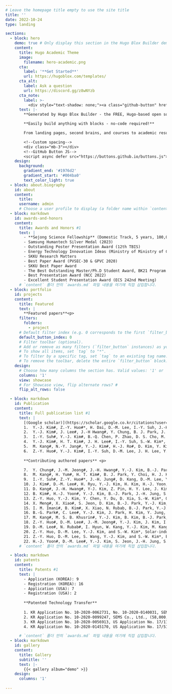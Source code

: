 ```yaml
---
# Leave the homepage title empty to use the site title
title: ''
date: 2022-10-24
type: landing

sections:
  - block: hero
    demo: true # Only display this section in the Hugo Blox Builder demo site
    content:
      title: Hugo Academic Theme
      image:
        filename: hero-academic.png
      cta:
        label: '**Get Started**'
        url: https://hugoblox.com/templates/
      cta_alt:
        label: Ask a question
        url: https://discord.gg/z8wNYzb
      cta_note:
        label: >-
          <div style="text-shadow: none;"><a class="github-button" href="https://github.com/HugoBlox/hugo-blox-builder" data-icon="octicon-star" data-size="large" data-show-count="true" aria-label="Star">Star Hugo Blox Builder</a></div><div style="text-shadow: none;"><a class="github-button" href="https://github.com/HugoBlox/theme-academic-cv" data-icon="octicon-star" data-size="large" data-show-count="true" aria-label="Star">Star the Academic template</a></div>
      text: |-
        **Generated by Hugo Blox Builder - the FREE, Hugo-based open source website builder trusted by 500,000+ sites.**

        **Easily build anything with blocks - no-code required!**

        From landing pages, second brains, and courses to academic resumés, conferences, and tech blogs.

        <!--Custom spacing-->
        <div class="mb-3"></div>
        <!--GitHub Button JS-->
        <script async defer src="https://buttons.github.io/buttons.js"></script>
    design:
      background:
        gradient_end: '#1976d2'
        gradient_start: '#004ba0'
        text_color_light: true
  - block: about.biography
    id: about
    content:
      title:  
      username: admin
      # Choose a user profile to display (a folder name within `content/authors/`)
  - block: markdown
    id: awards-and-honors
    content:
      title: Awards and Honors #1
      text: |
        - **Sejong Science Fellowship** (Domestic Track, 5 years, 100,000,000 KRW/year ≒ 72,000 USD/year) <p>*Allowed to be dispatched to overseas research institute for 1 year 
        - Samsung Humantech Silver Medal (2023)
        - Outstanding Poster Presentation Award (12th TBIS)
        - Energy Technology Innovation Ideas (Ministry of Ministry of Commerce Industry and Energy)
        - SKKU Research Matters
        - Best Paper Award (PVSEC-30 & GPVC 2020)
        - SKKU Best Paper Award
        - The Best Outstanding Master/Ph.D Student Award, BK21 Program
        - Best Presentation Award (NCC 2022)
        - Excellent Student Presentation Award (ECS 242nd Meeting)
      # `content` 폴더 안의 `awards.md` 파일 내용을 여기에 직접 삽입합니다.
  - block: portfolio
    id: projects
    content:
      title: Featured
      text: |
        **Featured papers**<p>
      filters:
        folders:
          - project
      # Default filter index (e.g. 0 corresponds to the first `filter_button` instance below).
      default_button_index: 0
      # Filter toolbar (optional).
      # Add or remove as many filters (`filter_button` instances) as you like.
      # To show all items, set `tag` to "*".
      # To filter by a specific tag, set `tag` to an existing tag name.
      # To remove the toolbar, delete the entire `filter_button` block.
    design:
      # Choose how many columns the section has. Valid values: '1' or '2'.
      columns: '1'
      view: showcase
      # For Showcase view, flip alternate rows? #
      flip_alt_rows: false

  - block: markdown
    id: Publication
    content:
      title: Full publication list #1
      text: |
        [(Google scholar)](https://scholar.google.co.kr/citations?user=hTVt6tEAAAAJ&hl=en)<p>**First authored papers**<p>
        1.	Y.-J. Kim#, Z.-Y. Huo#*, H. Dai, D.-M. Lee, I.-Y. Suh, J.-H. Hwang, Y. Chung, H. Y. Lee, Y. Du, W. Ding, X. Wang, S.-W. Kim*, Body-coupled energy enabling unrestricted microbial disinfection using polymer nanorods, Nature Water 2, 360-369 (2024), Covered by News & Views in Nature Water, Highlighted in Nature 628, 693 (2024) 
        2.	Y.-J. Kim#, J. Lee#, J.-H Hwang#, Y. Chung, B. J. Park, J. Kim, S.-H. Kim, H.-J. Yoon, S.-M. Park*, S.-W. Kim*, High-performing and capacitive-matched triboelectric implants driven by ultrasound, Advanced Materials 36, 2307194 (2024), Covered by Fobes, Parkinson’s News Today, News-medical, etc.
        3.	I.-Y. Suh#, Y.-J. Kim#, B.-Q. Chen, P. Zhao, D. S. Cho, M. Kang, Z.-Y. Huo*, S.-W. Kim*, Self-powered microbial blocking textile driven by triboelectric charges, Nano Energy 110, 108343 (2023)
        4.	Y.-J. Kim#, H. T. Kim#, J. H. Lee#, I.-Y. Suh, S.-W. Kim*, Self-powered Fine Dust Filtration System Using Triboelectrification Induced Electric Field, Nanoscale Research Letters 17, 1-9 (2022)
        5.	M. Kang#, N.-Y. Jang#, Y.-J. Kim#, H.-J. Ro#, D. Kim, Y. Kim, H. T. Kim, H. M. Kwon, J.-H. Ahn, B.-O. Choi, N.-H. Cho*, and S.-W. Kim*, Virus blocking textile for SARS-CoV-2 using human body triboelectric energy harvesting, Cell Reports Physical Science 3, 100813 (2022)
        6.	Z.-Y. Huo#, Y.-J. Kim#, I.-Y. Suh, D.-M. Lee, J. H. Lee, Y. Du, S. Wang, H.-J. Yoon, and S.-W. Kim*, Triboelectrification induced self-powered microbial disinfection using nanowire-enhanced localized electric field, Nature Communications 12, 1-11 (2021) Covered by domestic news (Dong-A Ilbo, etc.)<p>
        
        **Contributing authored papers** <p>

        7.	Y. Chung#, J.-M. Jeong#, J.-H. Hwang#, Y.-J. Kim, B.-J. Park, D. S. Cho, Y. Cho, S. J. Suh, B.-O. Choi, H. Park*, H.-J. Yoon*, S.-W. Kim*, Gigantic triboelectric power generation overcoming acoustic energy barrier using metal-liquid coupling, Joule, accepted
        8.	M. Kang#, H. Yum#, H. T. Kim#, B. J. Park, Y. Choi, H. J. Kim, Y. Cho, Y.-J. Kim, D.-M. Lee, D.-G. Lee, H.-C. Song, S. H. Nam, J. H. Lee*, B.-O. Choi*, S.-W. Kim*, Self-Powered Electrical Bandage Based on Body-Coupled Energy Harvesting, Advanced Materials, accepted 
        9.	I.-Y. Suh#, Z.-Y. Huo#*, J.-H. Jung#, D. Kang, D.-M. Lee, Y.-J. Kim, B. Kim, J. Jeon, P. Zhao, J. Shin, S. Kim, S.-W. Kim*, Highly efficient microbial inactivation enabled by tunneling charges injected through two-dimensional electronics, Science Advances 10, eadl5067 (2024)
        10.	J. Kim#, D.-M. Lee#, H. Ryu, Y.-J. Kim, H. Kim, H.-J. Yoon, M. Kang, S. S. Kwak*, S.-W. Kim*, Triboelectric Nanogenerators for Battery-Free Wireless Sensor System Using Multi-Degree of Freedom Vibration, Advanced Materials Technologies 9, 2301427 (2024)
        11.	D. Kang#, J.-H. Hwang#, Y-J. Kim, Z. Pin, H. Y. Lee, J. Kim, M. S. Shin, S. Jeon, S. Kim, S.-W. Kim*, Contact electrification controlled by material deformation-induced electronic structure changes, Materials Today 72, 109-116 (2023)
        12.	B. Kim#, H.-J. Yoon#, Y.-J. Kim, B.-J. Park, J.-H. Jung, S.-W. Kim*, Ultrasound-Driven Triboelectric Nanogenerator with Biocompatible 2-Hydroxyethyl Methacrylate, ACS Energy Letters 8, 3412 (2023)
        13.	Z.-Y. Huo, Y.-J. Kim, Y. Chen, Y. Du, D. Xia, S.-W. Kim*, Q. Yuan*, Hybrid energy harvesting systems for self-powered sustainable water purification by harnessing ambient energy, Frontiers of Environmental Science & Engineering 17, 118 (2023) (review articles)
        14.	X. Meng#, X. Xiao#, S. Jeon, D. Kim, B.-J. Park, Y.-J. Kim, N. Rubab, S. Kim, S.-W. Kim*, An Ultrasound‐Driven Bioadhesive Triboelectric Nanogenerator for Instant Wound Sealing and Electrically Accelerated Healing in Emergencies, Advanced Materials 35, 2209054 (2023)
        15.	I. M. Imani#, B. Kim#, X. Xiao, N. Rubab, B.-J. Park, Y.-J. Kim, P. Zhao, M. Kang, S.-W. Kim*, Ultrasound‐Driven On‐Demand Transient Triboelectric Nanogenerator for Subcutaneous Antibacterial Activity, Advanced Science 10, 2204801 (2023)
        16.	B.-G. Park#, C. Lee#, Y.-J. Kim, J. Park, H. Kim, Y. Jung, J. S. Ko, S.-W. Kim, J.-H. Lee*, H. Cho*, Toxic micro/nano particles removal in water via triboelectric nanogenerator, Nano Energy 100, 107433 (2022)
        17.	M. Kang#, M. S. B. Khusrin#, Y.-J. Kim, B. Kim, B.-J. Park, I. Hyun, I. M. Imani, B.-O. Choi, S.-W. Kim*, Nature-derived highly tribopositive ϰ-carrageenan-agar composite-based fully biodegradable triboelectric nanogenerators, Nano Energy 100, 107480 (2022)
        18.	Z.-Y. Huo#, D.-M. Lee#, J.-M. Jeong#, Y.-J. Kim, J. Kim, I.-Y. Suh, P. Xiong, S.-W Kim*, Microbial Disinfection with Supercoiling Capacitive Triboelectric Nanogenerator, Advanced Energy Materials 12, 2103680 (2022)
        19.	D.-M. Lee#, N. Rubab#, I. Hyun, W. Kang, Y.-J. Kim, M. Kang, B. O. Choi*, S.-W. Kim*, Ultrasound-mediated triboelectric nanogenerator for powering on-demand transient electronics, Science Advances 8, eabl8423 (2022)
        20.	Z.-Y. Huo, D.-M. Lee, Y.-J. Kim, and S.-W. Kim*, Solar-induced hybrid energy harvesters for advanced oxidation water treatment, iScience 24, 102808 (2021) (review articles)
        21.	Z.-Y. Huo, D.-M. Lee, S. Wang, Y.-J. Kim, and S.-W. Kim*, Emerging Energy Harvesting Materials and Devices for Self-Powered Water Disinfection, Small Methods 5, 2100093 (2021) (review articles)
        22.	H.-J. Yoon#, D.-M. Lee#, Y.-J. Kim, S. Jeon, J.-H. Jung, S. S. Kwak, J. Kim, S. Kim, Y. Kim, and S.-W. Kim*, Mechanoreceptor-Inspired Dynamic Mechanical Stimuli Perception based on Switchable Ionic Polarization, Advanced Functional Materials 31, 2100649 (2021)
      # `content` 폴더 안의 `awards.md` 파일 내용을 여기에 직접 삽입합니다.

  - block: markdown
    id: patents
    content:
      title: Patents #1
      text: |
        - Application (KOREA): 9
        - Registration (KOREA): 16
        - Application (USA): 7
        - Registration (USA): 2
        
        **Patented Technology Transfer**
        
        1. KR Application No. 10-2020-0062731, No. 10-2020-0140031, SEMS Co., Ltd., (85,000,000 KRW)<p>
        2. KR Application No. 10-2020-0099247, SEMS Co., Ltd., (58,000,000 KRW) <p>
        3. KR Application No. 10-2020-0056913, US Application No. 17/110,673, SEMS Co., Ltd., (79,000,000 KRW)<p>
        4. KR Application No. 10-2020-0145170, US Application No. 17/510,675 Energymining Co., Ltd., (300,000,000 KRW)<p>

      # `content` 폴더 안의 `awards.md` 파일 내용을 여기에 직접 삽입합니다.
  - block: markdown
    id: gallery
    content:
      title: Gallery
      subtitle: ''
      text: |-
        {{< gallery album="demo" >}}
    design:
      columns: '1'
  
---
```

